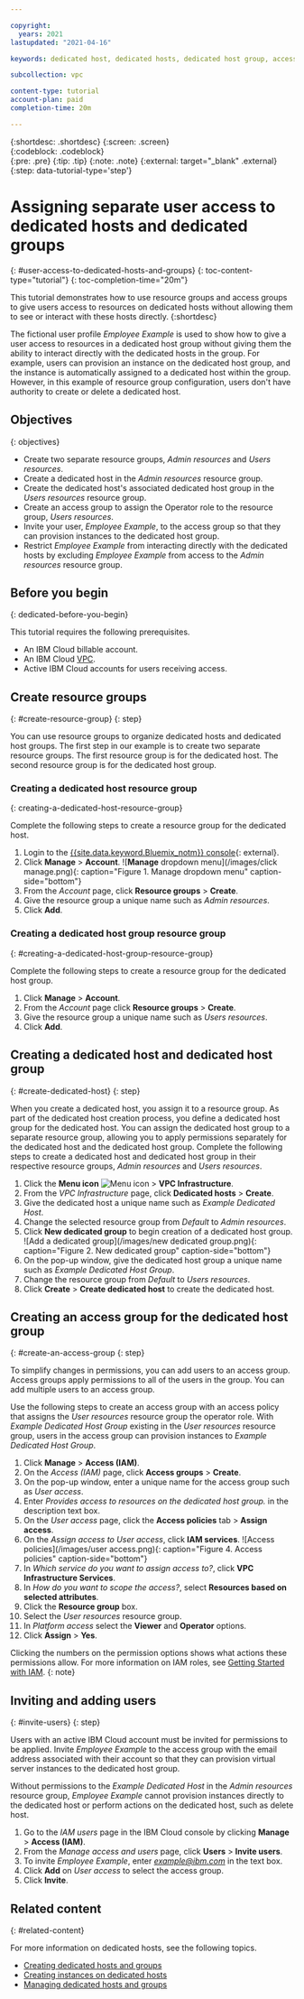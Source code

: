 ```yaml
---

copyright:
  years: 2021
lastupdated: "2021-04-16"

keywords: dedicated host, dedicated hosts, dedicated host group, access, user access,

subcollection: vpc

content-type: tutorial
account-plan: paid
completion-time: 20m

---
```


{:shortdesc: .shortdesc}
{:screen: .screen}  
{:codeblock: .codeblock}  
{:pre: .pre}
{:tip: .tip}
{:note: .note}
{:external: target="_blank" .external}
{:step: data-tutorial-type='step'}

# Assigning separate user access to dedicated hosts and dedicated groups
{: #user-access-to-dedicated-hosts-and-groups}
{: toc-content-type="tutorial"}
{: toc-completion-time="20m"}

This tutorial demonstrates how to use resource groups and access groups to give users access to resources on dedicated hosts without allowing them to see or interact with these hosts directly.
{:shortdesc}

The fictional user profile *Employee Example* is used to show how to give a user access to resources in a dedicated host group without giving them the ability to interact directly with the dedicated hosts in the group. For example, users can provision an instance on the dedicated host group, and the instance is automatically assigned to a dedicated host within the group. However, in this example of resource group configuration, users don't have authority to create or delete a dedicated host.

## Objectives
{: objectives}

- Create two separate resource groups, *Admin resources* and *Users resources*.
- Create a dedicated host in the *Admin resources* resource group. 
- Create the dedicated host's associated dedicated host group in the *Users resources* resource group. 
- Create an access group to assign the Operator role to the resource group, *Users resources*.  
- Invite your user, *Employee Example*, to the access group so that they can provision instances to the dedicated host group.
- Restrict *Employee Example* from interacting directly with the dedicated hosts by excluding *Employee Example* from access to the *Admin resources* resource group.

## Before you begin
{: dedicated-before-you-begin}

This tutorial requires the following prerequisites.
- An IBM Cloud billable account.
- An IBM Cloud [VPC](/docs/vpc?topic=vpc-getting-started).
- Active IBM Cloud accounts for users receiving access.

## Create resource groups
{: #create-resource-group}
{: step}

You can use resource groups to organize dedicated hosts and dedicated host groups. The first step in our example is to create two separate resource groups. The first resource group is for the dedicated host. The second resource group is for the dedicated host group.

### Creating a dedicated host resource group
{: creating-a-dedicated-host-resource-group}

Complete the following steps to create a resource group for the dedicated host.

1. Login to the [{{site.data.keyword.Bluemix_notm}} console](https://{DomainName}){: external}.
2. Click **Manage** > **Account**. ![**Manage** dropdown menu](/images/click manage.png){: caption="Figure 1. Manage dropdown menu" caption-side="bottom"}
3. From the *Account* page, click **Resource groups** > **Create**.
4. Give the resource group a unique name such as *Admin resources*.
5. Click **Add**.

### Creating a dedicated host group resource group
{: #creating-a-dedicated-host-group-resource-group}

Complete the following steps to create a resource group for the dedicated host group.

1. Click **Manage** > **Account**.
4. From the *Account* page click **Resource groups** > **Create**.
7. Give the resource group a unique name such as *Users resources*.
8. Click **Add**.

## Creating a dedicated host and dedicated host group
{: #create-dedicated-host}
{: step}

When you create a dedicated host, you assign it to a resource group. As part of the dedicated host creation process, you define a dedicated host group for the dedicated host. You can assign the dedicated host group to a separate resource group, allowing you to apply permissions separately for the dedicated host and the dedicated host group.
Complete the following steps to create a dedicated host and dedicated host group in their respective resource groups, *Admin resources* and *Users resources*.

1. Click the **Menu icon** ![Menu icon](../icons/icon_hamburger.svg) > **VPC Infrastructure**.
3. From the *VPC Infrastructure* page, click **Dedicated hosts** > **Create**.
5. Give the dedicated host a unique name such as *Example Dedicated Host*.
6. Change the selected resource group from *Default* to *Admin resources*.
7. Click **New dedicated group** to begin creation of a dedicated host group. ![Add a dedicated group](/images/new dedicated group.png){: caption="Figure 2. New dedicated group" caption-side="bottom"}
8. On the pop-up window, give the dedicated host group a unique name such as *Example Dedicated Host Group*.
9. Change the resource group from *Default* to *Users resources*.
10. Click **Create** > **Create dedicated host** to create the dedicated host.

## Creating an access group for the dedicated host group
{: #create-an-access-group
{: step}

To simplify changes in permissions, you can add users to an access group. Access groups apply permissions to all of the users in the group. You can add multiple users to an access group.

Use the following steps to create an access group with an access policy that assigns the *User resources* resource group the operator role. With *Example Dedicated Host Group* existing in the *User resources* resource group, users in the access group can provision instances to *Example Dedicated Host Group*.

1. Click **Manage** > **Access (IAM)**.
2. On the *Access (IAM)* page, click **Access groups** > **Create**.
3. On the pop-up window, enter a unique name for the access group such as *User access*.
4. Enter *Provides access to resources on the dedicated host group.* in the description text box.
5. On the *User access* page, click the **Access policies** tab > **Assign access**.
6. On the *Assign access to User access*, click **IAM services**. ![Access policies](/images/user access.png){: caption="Figure 4. Access policies" caption-side="bottom"}
7. In *Which service do you want to assign access to?*, click **VPC Infrastructure Services**.
8. In *How do you want to scope the access?*, select **Resources based on selected attributes**.
9. Click the **Resource group** box.
10. Select the *User resources* resource group.
11.	In *Platform access* select the **Viewer** and **Operator** options.
12.	Click **Assign** > **Yes**.

Clicking the numbers on the permission options shows what actions these permissions allow. For more information on IAM roles, see [Getting Started with IAM](/docs/vpc?topic=vpc-iam-getting-started).
{: note}

## Inviting and adding users
{: #invite-users}
{: step}

Users with an active IBM Cloud account must be invited for permissions to be applied. Invite *Employee Example* to the access group with the email address associated with their account so that they can provision virtual server instances to the dedicated host group.

Without permissions to the *Example Dedicated Host* in the *Admin resources* resource group, *Employee Example* cannot provision instances directly to the dedicated host or perform actions on the dedicated host, such as delete host.

1. Go to the *IAM users* page in the IBM Cloud console by clicking **Manage** > **Access (IAM)**.
3. From the *Manage access and users* page, click **Users** > **Invite users**.
5. To invite *Employee Example*, enter *example@ibm.com* in the text box.
6. Click **Add** on *User access* to select the access group.
7. Click **Invite**.

## Related content
{: #related-content}

For more information on dedicated hosts, see the following topics.

- [Creating dedicated hosts and groups](/docs/vpc?topic=vpc-creating-dedicated-hosts-instances)
- [Creating instances on dedicated hosts](/docs/vpc?topic=vpc-creating-instance-on-dh)
- [Managing dedicated hosts and groups](/docs/vpc?topic=vpc-manage-dedicated-hosts-groups)
